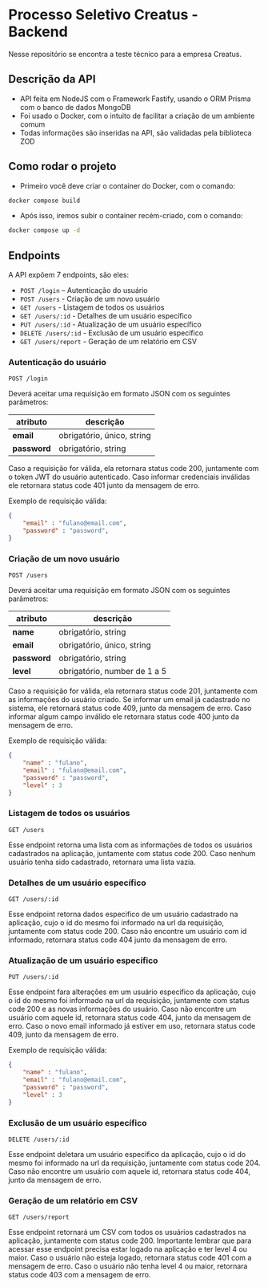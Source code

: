 # Processo Seletivo Creatus - Backend

Nesse repositório se encontra a teste técnico para a empresa Creatus.

## Descrição da API

- API feita em NodeJS com o Framework Fastify, usando o ORM Prisma com o banco de dados MongoDB
- Foi usado o Docker, com o intuito de facilitar a criação de um ambiente comum
- Todas informações são inseridas na API, são validadas pela biblioteca ZOD

## Como rodar o projeto

- Primeiro você deve criar o container do Docker, com o comando:

```bash
docker compose build
```

- Após isso, iremos subir o container recém-criado, com o comando:

```bash
docker compose up -d
```

## Endpoints
A API expõem 7 endpoints, são eles:
- `POST /login` – Autenticação do usuário
- `POST /users` - Criação de um novo usuário
- `GET /users` - Listagem de todos os usuários
- `GET /users/:id` - Detalhes de um usuário específico
- `PUT /users/:id` - Atualização de um usuário específico
- `DELETE /users/:id` - Exclusão de um usuário específico
- `GET /users/report` - Geração de um relatório em CSV

### Autenticação do usuário
`POST /login`

Deverá aceitar uma requisição em formato JSON com os seguintes parâmetros:

| atributo | descrição |
| --- | --- |
| **email** | obrigatório, único, string |
| **password** | obrigatório, string |

Caso a requisição for válida, ela retornara status code 200, juntamente com o token JWT do usuário autenticado. Caso informar credenciais inválidas ele retornara status code 401 junto da mensagem de erro.


Exemplo de requisição válida:
```json
{
    "email" : "fulano@email.com",
    "password" : "password",
}
```

### Criação de um novo usuário
`POST /users`

Deverá aceitar uma requisição em formato JSON com os seguintes parâmetros:

| atributo | descrição |
| --- | --- |
| **name** | obrigatório, string |
| **email** | obrigatório, único, string |
| **password** | obrigatório, string |
| **level** | obrigatório, number de 1 a 5 |

Caso a requisição for válida, ela retornara status code 201, juntamente com as informações do usuário criado. Se informar um email já cadastrado no sistema, ele retornará status code 409, junto da mensagem de erro. Caso informar algum campo inválido ele retornara status code 400 junto da mensagem de erro.

Exemplo de requisição válida:
```json
{
    "name" : "fulano",
    "email" : "fulano@email.com",
    "password" : "password",
    "level" : 3
}
```

### Listagem de todos os usuários
`GET /users`

Esse endpoint retorna uma lista com as informações de todos os usuários cadastrados na aplicação, juntamente com status code 200. Caso nenhum usuário tenha sido cadastrado, retornara uma lista vazia.


### Detalhes de um usuário específico
`GET /users/:id`

Esse endpoint retorna dados especifico de um usuário cadastrado na aplicação, cujo o id do mesmo foi informado na url da requisição, juntamente com status code 200. Caso não encontre um usuário com id informado, retornara status code 404 junto da mensagem de erro.


### Atualização de um usuário específico
`PUT /users/:id`

Esse endpoint fara alterações em um usuário especifico da aplicação, cujo o id do mesmo foi informado na url da requisição, juntamente com status code 200 e as novas informações do usuário. Caso não encontre um usuário com aquele id, retornara status code 404, junto da mensagem de erro. Caso o novo email informado já estiver em uso, retornara status code 409, junto da mensagem de erro.

Exemplo de requisição válida:
```json
{
    "name" : "fulano",
    "email" : "fulano@email.com",
    "password" : "password",
    "level" : 3
}
```

### Exclusão de um usuário específico
`DELETE /users/:id`

Esse endpoint deletara um usuário especifico da aplicação, cujo o id do mesmo foi informado na url da requisição, juntamente com status code 204. Caso não encontre um usuário com aquele id, retornara status code 404, junto da mensagem de erro.

### Geração de um relatório em CSV
`GET /users/report`

Esse endpoint retornará um CSV com todos os usuários cadastrados na aplicação, juntamente com status code 200. Importante lembrar que para acessar esse endpoint precisa estar logado na aplicação e ter level 4 ou maior. Caso o usuário não esteja logado, retornara status code 401 com a mensagem de erro. Caso o usuário não tenha level 4 ou maior, retornara status code 403 com a mensagem de erro.
